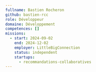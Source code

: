 ```yaml
---
fullname: Bastien Rocheron
github: bastien-rcc
role: Développeur
domaine: Développement
competences: []
missions:
  - start: 2024-09-02
    end: 2024-12-02
    employer: LittleBigConnection
    status: independent
    startups:
      - recommandations-collaboratives
---
```

